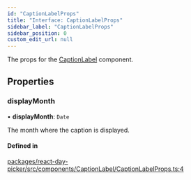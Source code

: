 ```yaml
---
id: "CaptionLabelProps"
title: "Interface: CaptionLabelProps"
sidebar_label: "CaptionLabelProps"
sidebar_position: 0
custom_edit_url: null
---
```


The props for the [CaptionLabel](../functions/CaptionLabel) component.

## Properties

### displayMonth

• **displayMonth**: `Date`

The month where the caption is displayed.

#### Defined in

[packages/react-day-picker/src/components/CaptionLabel/CaptionLabelProps.ts:4](https://github.com/gpbl/react-day-picker/blob/b5db746c/packages/react-day-picker/src/components/CaptionLabel/CaptionLabelProps.ts#L4)
